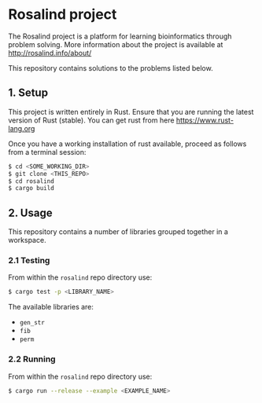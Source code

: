 # Rosalind project

The Rosalind project is a platform for learning bioinformatics through problem solving.
More information about the project is available at http://rosalind.info/about/

This repository contains solutions to the problems listed below.

## 1. Setup

This project is written entirely in Rust. Ensure that you are
running the latest version of Rust (stable). You can get rust
from here https://www.rust-lang.org

Once you have a working installation of rust available,
proceed as follows from a terminal session:

```bash
$ cd <SOME_WORKING_DIR>
$ git clone <THIS_REPO>
$ cd rosalind
$ cargo build
```

## 2. Usage

This repository contains a number of libraries grouped
together in a workspace.

### 2.1 Testing

From within the `rosalind` repo directory use:

```bash
$ cargo test -p <LIBRARY_NAME>
```

The available libraries are:

* `gen_str`
* `fib`
* `perm`

### 2.2 Running

From within the `rosalind` repo directory use:

```bash
$ cargo run --release --example <EXAMPLE_NAME>
```
